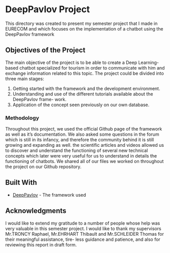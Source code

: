 # DeepPavlov Project
This directory was created to present my semester project that I made in EURECOM and which focuses on the implementation of a chatbot using the DeepPavlov framework

## Objectives of the Project

The main objective of the project is to be able to create a Deep Learning-based chatbot
specialized for tourism in order to communicate with him and exchange information related
to this topic.
The project could be divided into three main stages:

1. Getting started with the framework and the development environment.
2. Understanding and use of the different tutorials available about the DeepPavlov frame-
work.
3. Application of the concept seen previously on our own database.

### Methodology

Throughout this project, we used the official Github page of the framework as well as it’s
documentation.
We also asked some questions in the forum which is still in its infancy, and therefore the
community behind it is still growing and expanding as well.
the scientific articles and videos allowed us to discover and understand the functioning of
several new technical concepts which later were very useful for us to understand in details
the functioning of chatbots.
We shared all of our files we worked on throughout the project on our Github repository.

## Built With

* [DeepPavlov](https://deeppavlov.ai/) - The framework used

## Acknowledgments

I would like to extend my gratitude to a number of people whose help was very valuable
in this semester project. I would like to thank my supervisors Mr.TRONCY Raphael,
Mr.EHRHART Thibault and Mr.SCHLEIDER Thomas for their meaningful assistance, tire-
less guidance and patience, and also for reviewing this report in draft form.

